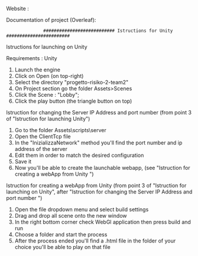 Website :

Documentation of project (Overleaf):

                  ########################### Istructions for Unity ########################

Istructions for launching on Unity

Requirements :  Unity

1)   Launch the engine
2)   Click on Open (on top-right)
3)   Select the directory "progetto-risiko-2-team2"
4)   On Project section go the folder Assets>Scenes
5)   Click the Scene : "Lobby";
6)   Click the play button (the triangle button on top)

Istruction for changing the Server IP Address and port number (from point 3 of "Istruction for launching Unity")

1)  Go to the folder Assets\scripts\server
2)  Open the ClientTcp file
3)  In the "InizializzaNetwork" method you'll find the port number and ip address of the server
4)  Edit them in order to match the desired configuration
5)  Save it
6)  Now you'll be able to create the launchable webapp, (see "Istruction for creating a webApp from Unity ")

Istruction for creating a webApp from Unity (from point 3 of "Istruction for launching on Unity", after "Istruction for changing the Server IP Address and port number ")

1)  Open the file dropdown menu and select build settings
2)  Drag and drop all scene onto the new window
3)  In the right bottom corner check WebGl application then press build and run
4)  Choose a folder and start the process
5)  After the process ended you'll find a .html file in the folder of your choice you'll be able to play on that file
